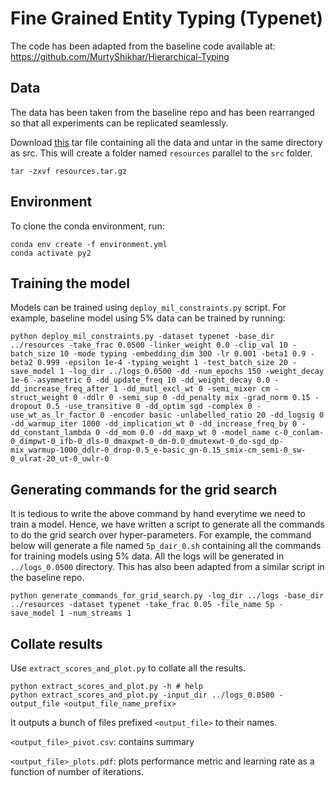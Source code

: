 # Fine Grained Entity Typing (Typenet)

The code has been adapted from the baseline code available at: https://github.com/MurtyShikhar/Hierarchical-Typing

## Data
The data has been taken from the baseline repo and has been rearranged so that all experiments can be replicated seamlessly.

Download [this](https://drive.google.com/open?id=1jntle0aCdXC-V7NKGxZ7Q9qExudWPuW9) tar file containing all the data and untar in the same directory as src. This will create a folder named `resources` parallel to the `src` folder.

```
tar -zxvf resources.tar.gz
```

## Environment
To clone the conda environment, run:

```
conda env create -f environment.yml
conda activate py2
```

## Training the model
 Models can be trained using `deploy_mil_constraints.py` script. For example, baseline model using 5% data can be trained by running:
 
 ```
 python deploy_mil_constraints.py -dataset typenet -base_dir ../resources -take_frac 0.0500 -linker_weight 0.0 -clip_val 10 -batch_size 10 -mode typing -embedding_dim 300 -lr 0.001 -beta1 0.9 -beta2 0.999 -epsilon 1e-4 -typing_weight 1 -test_batch_size 20 -save_model 1 -log_dir ../logs_0.0500 -dd -num_epochs 150 -weight_decay 1e-6 -asymmetric 0 -dd_update_freq 10 -dd_weight_decay 0.0 -dd_increase_freq_after 1 -dd_mutl_excl_wt 0 -semi_mixer cm -struct_weight 0 -ddlr 0 -semi_sup 0 -dd_penalty mix -grad_norm 0.15 -dropout 0.5 -use_transitive 0 -dd_optim sgd -complex 0 -use_wt_as_lr_factor 0 -encoder basic -unlabelled_ratio 20 -dd_logsig 0 -dd_warmup_iter 1000 -dd_implication_wt 0 -dd_increase_freq_by 0 -dd_constant_lambda 0 -dd_mom 0.0 -dd_maxp_wt 0 -model_name c-0_conlam-0_dimpwt-0_ifb-0_dls-0_dmaxpwt-0_dm-0.0_dmutexwt-0_do-sgd_dp-mix_warmup-1000_ddlr-0_drop-0.5_e-basic_gn-0.15_smix-cm_semi-0_sw-0_ulrat-20_ut-0_uwlr-0 
 ```
## Generating commands for the grid search
It is tedious to write the above command by hand everytime we need to train a model. Hence, we have written a script to generate all the commands to do the grid search over hyper-parameters. For example, the command below will generate a file named `5p_dair_0.sh` containing all the commands for training models using 5% data. All the logs will be generated in `../logs_0.0500` directory.
This has also been adapted from a similar script in the baseline repo.

```
python generate_commands_for_grid_search.py -log_dir ../logs -base_dir ../resources -dataset typenet -take_frac 0.05 -file_name 5p -save_model 1 -num_streams 1
```

## Collate results
Use `extract_scores_and_plot.py` to collate all the results. 

```
python extract_scores_and_plot.py -h # help
python extract_scores_and_plot.py -input_dir ../logs_0.0500 -output_file <output_file_name_prefix>
```

It outputs a bunch of files prefixed `<output_file>` to their names. 

`<output_file>_pivot.csv`:  contains summary

`<output_file>_plots.pdf`: plots performance metric and learning rate as a function of number of iterations. 

